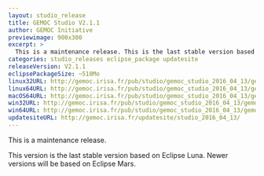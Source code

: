 ```yaml
---
layout: studio_release
title: GEMOC Studio V2.1.1
author: GEMOC Initiative
previewimage: 900x300
excerpt: >
  This is a maintenance release. This is the last stable version based on Eclipse Luna.
categories: studio_releases eclipse_package updatesite
releaseVersion: V2.1.1
eclipsePackageSize: ~510Mo
linux32URL: http://gemoc.irisa.fr/pub/studio/gemoc_studio_2016_04_13/gemoc_studio-linux.gtk.x86.zip
linux64URL: http://gemoc.irisa.fr/pub/studio/gemoc_studio_2016_04_13/gemoc_studio-linux.gtk.x86_64.zip
macOS64URL: http://gemoc.irisa.fr/pub/studio/gemoc_studio_2016_04_13/gemoc_studio-macosx.cocoa.x86_64.zip
win32URL: http://gemoc.irisa.fr/pub/studio/gemoc_studio_2016_04_13/gemoc_studio-win32.win32.x86.zip
win64URL: http://gemoc.irisa.fr/pub/studio/gemoc_studio_2016_04_13/gemoc_studio-win32.win32.x86_64.zip
updatesiteURL: http://gemoc.irisa.fr/updatesite/studio_2016_04_13/
---
```


This is a maintenance release.

This version is the last stable version based on Eclipse Luna. Newer versions will be 
based on Eclipse Mars.
